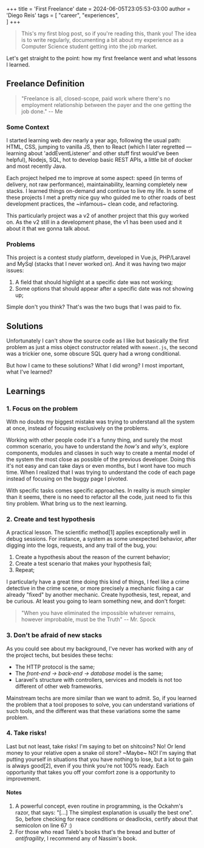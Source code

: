+++
title = 'First Freelance'
date = 2024-06-05T23:05:53-03:00
author = 'Diego Reis'
tags = [
    "career",
    "experiences",   
]
+++

>This's my first blog post, so if you're reading this, thank you! The idea
>is to write regularly, documenting a bit about my experience as a Computer Science
>student getting into the job market. 

Let's get straight to the point: how my first freelance went and what lessons I learned.

## Freelance Definition

> "Freelance is all, closed-scope, paid work where there's no employment relationship between the payer and the one getting the job done."                          -- Me


### Some Context

I started learning web dev nearly a year ago, following the usual path: HTML, CSS,
jumping to vanilla JS, then to React (which I later regretted — learning about 'addEventListener' and other stuff first 
would’ve been helpful), Nodejs,  SQL, hot to develop basic REST APIs, a little bit of docker and most recently Java.    


Each project helped me to improve at some aspect: speed (in terms of delivery, not raw performance), maintainability,
learning completely new stacks. I learned things on-demand and continue to live my life. In some of these projects I met
a pretty nice guy who guided me to other roads of best development practices, the ~infamous~ clean code, and refactoring.

This particularly project was a v2 of another project that this guy worked on. As the v2 still in a development phase, 
the v1 has been used and it about it that we gonna talk about.


### Problems

This project is a contest study platform, developed in Vue.js, PHP/Laravel and MySql (stacks that I never worked on).
And it was having two major issues:

1. A field that should highlight at a specific date was not working;
2. Some options that should appear after a specific date was not showing up;

Simple don't you think? That's was the two bugs that I was paid to fix.

## Solutions

Unfortunately I can't show the source code as I like but basically the first problem as just a miss object constructor
related with `moment.js`, the second was a trickier one, some obscure SQL query had a wrong conditional.

But how I came to these solutions? What I did wrong? I most important, what I've learned?

## Learnings

### 1. Focus on the problem

With no doubts my biggest mistake was trying to understand all the system at once, instead of focusing exclusively 
on the problems. 

Working with other people code it's a funny thing, and surely the most common scenario, you have to understand the _how's_ and _why's_, explore components, modules and classes in such way to create a mental model of the system the most
close as possible of the previous developer. Doing this it's not easy and can take days or even months, but I wont have too much time. When I realized that I was trying to understand the code of each page instead of focusing on the buggy page I pivoted.

With specific tasks comes specific approaches. In reality is much simpler than it seems, there is no need to refactor 
all the code, just need to fix this tiny problem. What bring us to the next learning.


### 2. Create and test hypothesis 

A practical lesson. The scientific method[1] applies exceptionally well in debug sessions. For instance,
a system as some unexpected behavior, after digging into the logs, requests, and any trail of the bug, you:

1. Create a hypothesis about the reason of the current behavior;
2. Create a test scenario that makes your hypothesis fail;
3. Repeat;

I particularly have a great time doing this kind of things, I feel like a crime detective in the crime scene, or more 
precisely a mechanic fixing a car already "fixed" by another mechanic. Create hypothesis, test, repeat, and be curious. At least you going to learn something new, and don't forget:

> "When you have eliminated the impossible whatever remains, however improbable, must be the Truth"
>                                                                           -- Mr. Spock


### 3. Don't be afraid of new stacks

As you could see about my background, I've never has worked with any of the project techs, but besides these techs:

- The HTTP protocol is the same;
- The _front-end -> back-end -> database_ model is the same;
- Laravel's structure with controllers, services and models is not too different of other web frameworks.

Mainstream techs are more similar than we want to admit. So, if you learned the problem that a tool proposes to solve,
you can understand variations of such tools, and the different was that these variations some the same problem.

### 4. Take risks!

Last but not least, take risks! I'm saying to bet on shitcoins? No! Or lend money to your relative open a snake oil store? ~Maybe~ NO! I'm saying that putting yourself in situations that you have nothing to lose, but a lot to gain is always good[2], even if you think you're not 100% ready. Each opportunity that takes you off your comfort zone is a opportunity to improvement.


#### Notes

1. A powerful concept, even routine in programming, is the Ockahm's razor, that says: "[...] The simplest explanation is usually the best one". So, before checking for reace conditions or deadlocks, certify about that semicolon on line 67 :) 
2. For those who read Taleb's books that's the bread and butter of _antifragility_, I recommend any of Nassim's book. 







